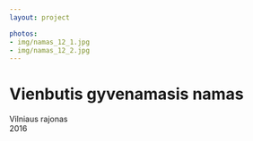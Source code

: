 ```yaml
---
layout: project

photos:
- img/namas_12_1.jpg
- img/namas_12_2.jpg
---
```

<h1>Vienbutis gyvenamasis namas</h1>
<p>Vilniaus rajonas<br/>2016</p>

